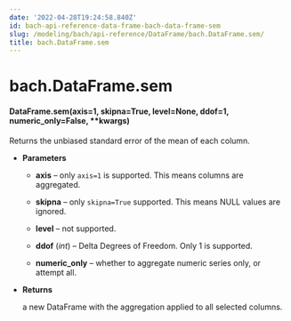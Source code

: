 ```yaml
---
date: '2022-04-28T19:24:58.840Z'
id: bach-api-reference-data-frame-bach-data-frame-sem
slug: /modeling/bach/api-reference/DataFrame/bach.DataFrame.sem/
title: bach.DataFrame.sem
---
```


# bach.DataFrame.sem


#### DataFrame.sem(axis=1, skipna=True, level=None, ddof=1, numeric_only=False, \*\*kwargs)
Returns the unbiased standard error of the mean of each column.


* **Parameters**

    
    * **axis** – only `axis=1` is supported. This means columns are aggregated.


    * **skipna** – only `skipna=True` supported. This means NULL values are ignored.


    * **level** – not supported.


    * **ddof** (*int*) – Delta Degrees of Freedom. Only 1 is supported.


    * **numeric_only** – whether to aggregate numeric series only, or attempt all.



* **Returns**

    a new DataFrame with the aggregation applied to all selected columns.


<!-- !! processed by numpydoc !! -->
